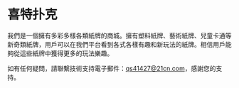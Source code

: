 # 喜特扑克

我們是一個擁有多彩多樣各類紙牌的商城。擁有塑料紙牌、藝術紙牌、兒童卡通等新奇類紙牌，用戶可以在我們平台看到各式各樣有趣和新玩法的紙牌。相信用戶能夠從這些紙牌中獲得更多的玩法樂趣。

如有任何疑問，請聯繫技術支持電子郵件：qs41427@21cn.com，感謝您的支持。
 
 
 
